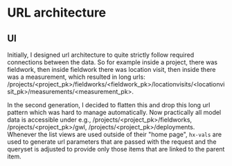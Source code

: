 # URL architecture

## UI

Initially, I designed url architecture to quite strictly follow required connections between the data. So for example inside a project, there was fieldwork, then inside fieldwork there was location visit, then inside there was a measurement, which resulted in long urls: /projects/<project_pk>/fieldworks/<fieldwork_pk>/locationvisits/<locationvisit_pk>/measurements/<measurement_pk>.

In the second generation, I decided to flatten this and drop this long url pattern which was hard to manage automatically. Now practically all model data is accessible under e.g., /projects/<project_pk>/fieldworks, /projects/<project_pk>/gwl, /projects/<project_pk>/deployments. Whenever the list views are used outside of their "home page", `hx-vals` are used to generate url parameters that are passed with the request and the queryset is adjusted to provide only those items that are linked to the parent item.